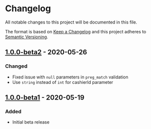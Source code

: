 # Changelog

All notable changes to this project will be documented in this file.

The format is based on [Keep a Changelog](http://keepachangelog.com/en/1.0.0/)
and this project adheres to [Semantic Versioning](http://semver.org/spec/v2.0.0.html).

## [1.0.0-beta2] - 2020-05-26

### Changed

* Fixed issue with `null` parameters in `preg_match` validation
* Use `string` instead of `int` for cashierId parameter

## [1.0.0-beta1] - 2020-05-19

### Added

* Initial beta release


[1.0.0-beta1]: https://github.com/gbeep/ecommerce-sdk-php/releases/tag/1.0.0-beta1
[1.0.0-beta2]: https://github.com/gbeep/ecommerce-sdk-php/releases/tag/1.0.0-beta2